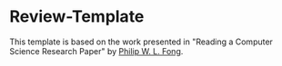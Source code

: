 # Review-Template

This template is based on the work presented in "Reading a Computer Science
Research Paper" by [Philip W. L. Fong][pwlf].

[pwlf]:mailto:pwlfong@cpsc.ucalgary.ca
